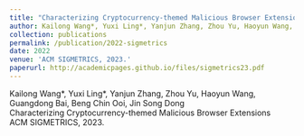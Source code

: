 ```yaml
---
title: "Characterizing Cryptocurrency-themed Malicious Browser Extensions"
author: Kailong Wang*, Yuxi Ling*, Yanjun Zhang, Zhou Yu, Haoyun Wang, Guangdong Bai, Beng Chin Ooi, Jin Song Dong
collection: publications
permalink: /publication/2022-sigmetrics
date: 2022
venue: 'ACM SIGMETRICS, 2023.'
paperurl: http://academicpages.github.io/files/sigmetrics23.pdf
---
```

Kailong Wang*, Yuxi Ling*, Yanjun Zhang, Zhou Yu, Haoyun Wang, Guangdong Bai, Beng Chin Ooi, Jin Song Dong<br>
Characterizing Cryptocurrency-themed Malicious Browser Extensions<br>
ACM SIGMETRICS, 2023.<br>
